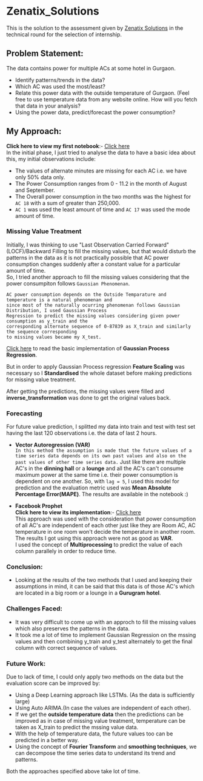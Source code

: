 # Zenatix_Solutions
This is the solution to the assessment given by [Zenatix Solutions](https://www.zenatix.com/) in the technical round for the selection of internship.

## **Problem Statement:**<br>
The data contains power for multiple ACs at some hotel in Gurgaon.
  - Identify patterns/trends in the data?
  - Which AC was used the most/least?
  - Relate this power data with the outside temperature of Gurgaon. (Feel free to use temperature data from any website online. How will you fetch that data in your analysis?
  - Using the power data, predict/forecast the power consumption?

## **My Approach:**<br>
**Click here to view my first notebook**:- [Click here](https://github.com/Gaurav1401/Zenatix_Solutions/blob/main/Part%20-%201.ipynb) <br>
In the initial phase, I just tried to analyse the data to have a basic idea about this, my initial observations include:
 - The values of alternate minutes are missing for each AC i.e. we have only 50% data only.
 - The Power Consumption ranges from 0 - 11.2 in the month of August and September.
 - The Overall power consumption in the two months was the highest for `AC 18` with a sum of greater than 250,000.
 - `AC 1` was used the least amount of time and `AC 17` was used the mode amount of time. 

### **Missing Value Treatment**
Initially, I was thinking to use "Last Observation Carried Forward"(LOCF)/Backward Filling to fill the missing values, but that would disturb the patterns in the data as it is not practically possible that AC power consumption changes suddenly after a constant value for a particular amount of time.<br>
So, I tried another approach to fill the missing values considering that the power consumpiton follows `Gaussian Phenomenan`.<br>
```
AC power consumption depends on the Outside Temparature and temperature is a natural phenomenan and 
since most of the naturally ocurring phenomenan follows Gaussian Distribution, I used Gaussian Process 
Regression to predict the missing values considering given power consumption as y_train and the 
corresponding alternate sequence of 0-87839 as X_train and similarly the sequence corresponding 
to missing values became my X_test.
```
[Click here](https://scikit-learn.org/stable/auto_examples/gaussian_process/plot_gpr_noisy_targets.html#sphx-glr-auto-examples-gaussian-process-plot-gpr-noisy-targets-py) to read the basic implementation of **Gaussian Process Regression**.

But in order to apply Gaussian Process regression **Feature Scaling** was necessary so I **Standardised** the whole dataset before making predictions for missing value treatment.

After getting the predictions, the missing values were filled and **inverse_transformation** was done to get the original values back.

### Forecasting 
For future value prediction, I splitted my data into train and test with test set having the last 120 observations i.e. the data of last 2 hours.

 - **Vector Autoregression (VAR)**<br>
 ```In this method the assumption is made that the future values of a time series data depends on its own past values and also on the past values of other time series data.```
 Just like there are multiple AC's in the **dinning hall** or a **lounge** and all the AC's can't consume maximum power at the same time i.e. their power consumption is dependent on one another.
 So, with ```lag = 5```, I used this model for prediction and the evaluation metric used was **Mean Absolute Percentage Error(MAPE)**. The results are available in the notebook :)
 
 - **Facebook Prophet**<br>
 **Click here to view its implementation**:- [Click here](https://github.com/Gaurav1401/Zenatix_Solutions/blob/main/Part%20-%202.ipynb)<br>
 This approach was used with the consideration that power consumption of all AC's are independent of each other just like they are Room AC, AC temperature in one room won't decide the temperature in another room.<br>
 The results I got using this approach were not as good as **VAR**.<br>
 I used the concept of **Multiprocessing** to predict the value of each column parallely in order to reduce time.
 
### Conclusion:
 - Looking at the results of the two methods that I used and keeping their assumptions in mind, it can be said that this data is of those AC's which are located in a big room or a lounge in a **Gurugram hotel**.

### Challenges Faced:
 - It was very difficult to come up with an approch to fill the missing values which also preserves the patterns in the data.
 - It took me a lot of time to implement Gaussian Regression on the mssing values and then combining y_train and y_test alternately to get the final column with correct sequence of values.

### Future Work:
Due to lack of time, I could only apply two methods on the data but the evaluation score can be improved by:
 - Using a Deep Learning approach like LSTMs. (As the data is sufficiently large)
 - Using Auto ARIMA.(In case the values are independent of each other).
 - If we get the **outside temperature data** then the predictions can be improved as in case of missing value treatment, temperature can be taken as X_train to predict the mssing value data.
 - With the help of temperature data, the future values too can be predicted in a better way.
 - Using the concept of **Fourier Transform** and **smoothing techniques**, we can decompose the time series data to understand its trend and patterns.
 
Both the approaches specified above take lot of time.
 
 

